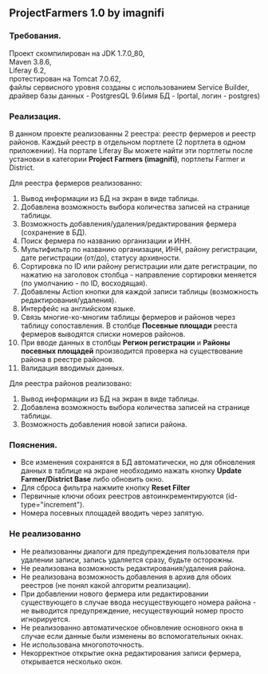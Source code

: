 ## ProjectFarmers 1.0 by imagnifi

### Требования.

Проект скомпилирован на JDK 1.7.0_80,<br> Maven 3.8.6,<br> Liferay 6.2,<br>
протестирован на Tomcat 7.0.62,<br> файлы сервисного уровня созданы с использованием
Service Builder,<br> драйвер базы данных - PostgresQL 9.6(имя БД - lportal, логин - postgres)<br>

### Реализация.

В данном проекте реализованны 2 реестра: реестр фермеров и реестр районов.
Каждый реестр в отдельном портлете (2 портлета в одном приложении). На портале Liferay Вы можете найти эти портлеты
после установки  в категории **Project Farmers (imagnifi)**, портлеты Farmer и District.

Для реестра фермеров реализованно:
1) Вывод информации из БД на экран в виде таблицы.
2) Добавлена возможность выбора количества записей на странице таблицы.
3) Возможность добавления/удаления/редактирования фермера (сохранение в БД).
4) Поиск фермера по названию организации и ИНН.
5) Мультифильтр по названию организации, ИНН, району регистрации, дате регистрации (от/до), статусу архивности.
6) Сортировка по ID или району регистрации или дате регистрации, по нажатию на заголовок столбца - направление сортировки меняется (по умолчанию - по ID, восходящая).
7) Добавлены Action кнопки для каждой записи таблицы (возможность редактирования/удаления).
8) Интерфейс на английском языке.
9) Связь многие-ко-многим таблицы фермеров и районов через таблицу сопоставления. В столбце **Посевные площади** рееста фермеров выводятся списки номеров районов.
10) При вводе данных в столбцы **Регион регистрации** и **Районы посевных площадей** производится проверка на существование района в реестре районов.
11) Валидация вводимых данных.

Для реестра районов реализовано:
1) Вывод информации из БД на экран в виде таблицы.
2) Добавлена возможность выбора количества записей на странице таблицы.
3) Возможность добавления новой записи района.

### Пояснения.

+ Все изменения сохранятся в БД автоматически, но для обновления данных в таблице на экране необходимо нажать
  кнопку **Update Farmer/District Base** либо обновить окно.<br>
+ Для сброса фильтра нажмите кнопку **Reset Filter**
+ Первичные ключи обоих реестров автоинкрементируются (id-type="increment").
+ Номера посевных площадей вводить через запятую.

### Не реализованно

+ Не реализованны диалоги для предупреждения пользователя при удалении записи, запись удаляется сразу, будьте осторожны.
+ Не реализована возможность редактирования/удаления района.
+ Не реализована возможность добавления в архив для обоих реестров (не понял какой алгоритм реализации).
+ При добавлении нового фермера или редактировании существующего в случае ввода несуществующего номера района - не выводится предупреждение,
  несуществующий номер просто игнорируется.
+ Не реализованно автоматическое обновление основного окна в случае если данные были изменены во вспомогательных окнах.
+ Не использована многопоточность.
+ Некорректное открытие окна редактирования записи фермера, открывается несколько окон.
